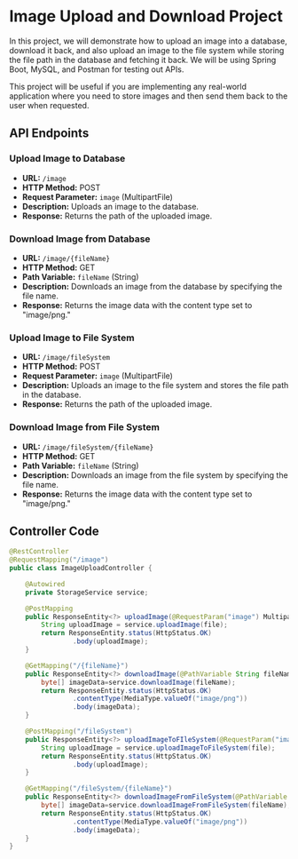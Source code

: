 # Image Upload and Download Project

In this project, we will demonstrate how to upload an image into a database, download it back, and also upload an image to the file system while storing the file path in the database and fetching it back. We will be using Spring Boot, MySQL, and Postman for testing out APIs.

This project will be useful if you are implementing any real-world application where you need to store images and then send them back to the user when requested.

## API Endpoints

### Upload Image to Database

- **URL:** `/image`
- **HTTP Method:** POST
- **Request Parameter:** `image` (MultipartFile)
- **Description:** Uploads an image to the database.
- **Response:** Returns the path of the uploaded image.

### Download Image from Database

- **URL:** `/image/{fileName}`
- **HTTP Method:** GET
- **Path Variable:** `fileName` (String)
- **Description:** Downloads an image from the database by specifying the file name.
- **Response:** Returns the image data with the content type set to "image/png."

### Upload Image to File System

- **URL:** `/image/fileSystem`
- **HTTP Method:** POST
- **Request Parameter:** `image` (MultipartFile)
- **Description:** Uploads an image to the file system and stores the file path in the database.
- **Response:** Returns the path of the uploaded image.

### Download Image from File System

- **URL:** `/image/fileSystem/{fileName}`
- **HTTP Method:** GET
- **Path Variable:** `fileName` (String)
- **Description:** Downloads an image from the file system by specifying the file name.
- **Response:** Returns the image data with the content type set to "image/png."

## Controller Code

```java
@RestController
@RequestMapping("/image")
public class ImageUploadController {

    @Autowired
    private StorageService service;

    @PostMapping
    public ResponseEntity<?> uploadImage(@RequestParam("image") MultipartFile file) throws IOException {
        String uploadImage = service.uploadImage(file);
        return ResponseEntity.status(HttpStatus.OK)
                .body(uploadImage);
    }

    @GetMapping("/{fileName}")
    public ResponseEntity<?> downloadImage(@PathVariable String fileName){
        byte[] imageData=service.downloadImage(fileName);
        return ResponseEntity.status(HttpStatus.OK)
                .contentType(MediaType.valueOf("image/png"))
                .body(imageData);
    }

    @PostMapping("/fileSystem")
    public ResponseEntity<?> uploadImageToFIleSystem(@RequestParam("image")MultipartFile file) throws IOException {
        String uploadImage = service.uploadImageToFileSystem(file);
        return ResponseEntity.status(HttpStatus.OK)
                .body(uploadImage);
    }

    @GetMapping("/fileSystem/{fileName}")
    public ResponseEntity<?> downloadImageFromFileSystem(@PathVariable String fileName) throws IOException {
        byte[] imageData=service.downloadImageFromFileSystem(fileName);
        return ResponseEntity.status(HttpStatus.OK)
                .contentType(MediaType.valueOf("image/png"))
                .body(imageData);
    }
}
